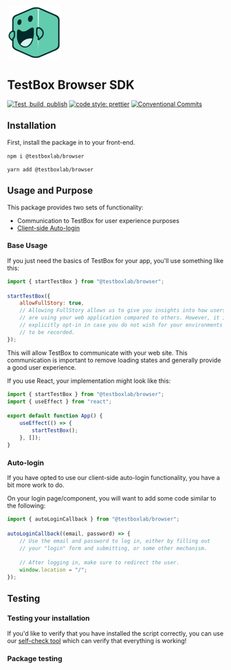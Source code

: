 <img src="docs/pedals.svg" width="125">

# TestBox Browser SDK

[![Test, build, publish](https://github.com/TestBoxLab/browser-sdk/actions/workflows/build.yml/badge.svg)](https://github.com/TestBoxLab/browser-sdk/actions/workflows/build.yml)
[![code style: prettier](https://img.shields.io/badge/code_style-prettier-ff69b4.svg?style=flat-square)](https://github.com/prettier/prettier)
[![Conventional Commits](https://img.shields.io/badge/Conventional%20Commits-1.0.0-%23FE5196?logo=conventionalcommits&logoColor=white)](https://conventionalcommits.org)

## Installation

First, install the package in to your front-end.

`npm i @testboxlab/browser`

`yarn add @testboxlab/browser`

## Usage and Purpose

This package provides two sets of functionality:

* Communication to TestBox for user experience purposes
* [Client-side Auto-login][1]
### Base Usage

If you just need the basics of TestBox for your app, you'll use something like this:

```javascript
import { startTestBox } from "@testboxlab/browser";

startTestBox({
    allowFullStory: true,
    // Allowing FullStory allows us to give you insights into how users
    // are using your web application compared to others. However, it is
    // explicitly opt-in in case you do not wish for your environments
    // to be recorded.
});
```

This will allow TestBox to communicate with your web site. This communication is
important to remove loading states and generally provide a good user experience.

If you use React, your implementation might look like this:

```javascript
import { startTestBox } from "@testboxlab/browser";
import { useEffect } from "react";

export default function App() {
    useEffect(() => {
        startTestBox();
    }, []);
}
```

### Auto-login

If you have opted to use our client-side auto-login functionality, you have a bit
more work to do.

On your login page/component, you will want to add some code similar to the following:

```javascript
import { autoLoginCallback } from "@testboxlab/browser";

autoLoginCallback((email, password) => {
    // Use the email and password to log in, either by filling out
    // your "login" form and submitting, or some other mechanism.

    // After logging in, make sure to redirect the user.
    window.location = "/";
});
```

## Testing

### Testing your installation

If you'd like to verify that you have installed the script correctly, you can use
our [self-check tool][2] which can verify that everything is working!

### Package testing

[1]: https://partner-docs.testbox.com/docs/autologin/javascript/
[2]: https://partner-docs.testbox.com/docs/iframing/test/